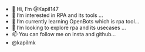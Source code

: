 - 👋 Hi, I’m @Kapil147
- 👀 I’m interested in RPA and its tools ...
- 🌱 I’m currently learning OpenBots which is rpa tool...
- 💞️ I’m looking to explore rpa and its usecases ...
- 📫 You can follow me on insta and github...
- @kapilmk

<!---
Kapil147/Kapil147 is a ✨ special ✨ repository because its `README.md` (this file) appears on your GitHub profile.
You can click the Preview link to take a look at your changes.
--->
